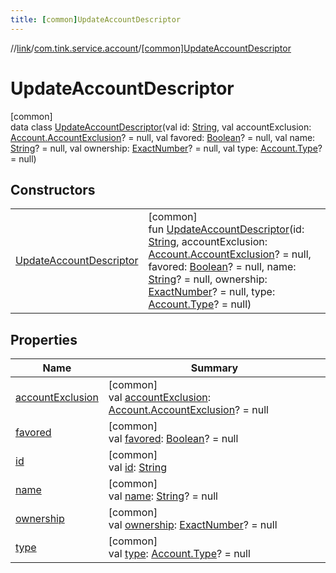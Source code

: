 ```yaml
---
title: [common]UpdateAccountDescriptor
---
```

//[link](../../../index.html)/[com.tink.service.account](../index.html)/[[common]UpdateAccountDescriptor](index.html)



# UpdateAccountDescriptor



[common]\
data class [UpdateAccountDescriptor](index.html)(val id: [String](https://kotlinlang.org/api/latest/jvm/stdlib/kotlin/-string/index.html), val accountExclusion: [Account.AccountExclusion](../../com.tink.model.account/[common]-account/-account-exclusion/index.html)? = null, val favored: [Boolean](https://kotlinlang.org/api/latest/jvm/stdlib/kotlin/-boolean/index.html)? = null, val name: [String](https://kotlinlang.org/api/latest/jvm/stdlib/kotlin/-string/index.html)? = null, val ownership: [ExactNumber](../../com.tink.model.misc/[common]-exact-number/index.html)? = null, val type: [Account.Type](../../com.tink.model.account/[common]-account/-type/index.html)? = null)



## Constructors


| | |
|---|---|
| [UpdateAccountDescriptor](-update-account-descriptor.html) | [common]<br>fun [UpdateAccountDescriptor](-update-account-descriptor.html)(id: [String](https://kotlinlang.org/api/latest/jvm/stdlib/kotlin/-string/index.html), accountExclusion: [Account.AccountExclusion](../../com.tink.model.account/[common]-account/-account-exclusion/index.html)? = null, favored: [Boolean](https://kotlinlang.org/api/latest/jvm/stdlib/kotlin/-boolean/index.html)? = null, name: [String](https://kotlinlang.org/api/latest/jvm/stdlib/kotlin/-string/index.html)? = null, ownership: [ExactNumber](../../com.tink.model.misc/[common]-exact-number/index.html)? = null, type: [Account.Type](../../com.tink.model.account/[common]-account/-type/index.html)? = null) |


## Properties


| Name | Summary |
|---|---|
| [accountExclusion](account-exclusion.html) | [common]<br>val [accountExclusion](account-exclusion.html): [Account.AccountExclusion](../../com.tink.model.account/[common]-account/-account-exclusion/index.html)? = null |
| [favored](favored.html) | [common]<br>val [favored](favored.html): [Boolean](https://kotlinlang.org/api/latest/jvm/stdlib/kotlin/-boolean/index.html)? = null |
| [id](id.html) | [common]<br>val [id](id.html): [String](https://kotlinlang.org/api/latest/jvm/stdlib/kotlin/-string/index.html) |
| [name](name.html) | [common]<br>val [name](name.html): [String](https://kotlinlang.org/api/latest/jvm/stdlib/kotlin/-string/index.html)? = null |
| [ownership](ownership.html) | [common]<br>val [ownership](ownership.html): [ExactNumber](../../com.tink.model.misc/[common]-exact-number/index.html)? = null |
| [type](type.html) | [common]<br>val [type](type.html): [Account.Type](../../com.tink.model.account/[common]-account/-type/index.html)? = null |

